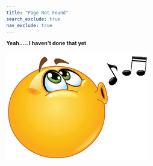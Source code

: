 ```yaml
---
title: "Page Not Found"
search_exclude: true
nav_exclude: true
---
```


**Yeah..... I haven't done that yet**

![](images/not_found.png)
